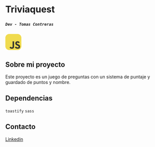 # Triviaquest

##### `Dev - Tomas Contreras`

<img src="https://raw.githubusercontent.com/tandpfun/skill-icons/65dea6c4eaca7da319e552c09f4cf5a9a8dab2c8/icons/JavaScript.svg" width="50">

## Sobre mi proyecto
Este proyecto es un juego de preguntas con un sistema de puntaje y guardado de puntos y nombre.

## Dependencias

`toastify` 
`sass`

## Contacto

<a href="https://www.linkedin.com/in/tomas-roberto-contreras?lipi=urn%3Ali%3Apage%3Ad_flagship3_profile_view_base_contact_details%3B3pii3VfbSKKUV2RRjwrI2g%3D%3D">Linkedin</a>
